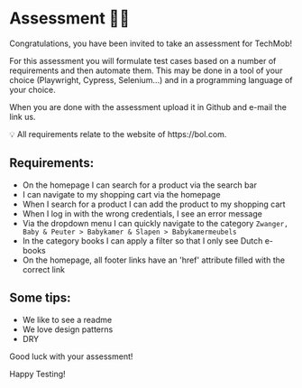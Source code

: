 # Assessment 👩‍💻

Congratulations, you have been invited to take an assessment for TechMob!

For this assessment you will formulate test cases based on a number of requirements and then automate them. This may be done in a tool of your choice (Playwright, Cypress, Selenium...) and in a programming language of your choice.

When you are done with the assessment upload it in Github and e-mail the link us.

<aside>
💡 All requirements relate to the website of https://bol.com.
</aside>

## Requirements:

- On the homepage I can search for a product via the search bar
- I can navigate to my shopping cart via the homepage
- When I search for a product I can add the product to my shopping cart
- When I log in with the wrong credentials, I see an error message
- Via the dropdown menu I can quickly navigate to the category `Zwanger, Baby & Peuter > Babykamer & Slapen > Babykamermeubels`
- In the category books I can apply a filter so that I only see Dutch e-books
- On the homepage, all footer links have an 'href' attribute filled with the correct link

## Some tips:

- We like to see a readme
- We love design patterns
- DRY

Good luck with your assessment!

Happy Testing!